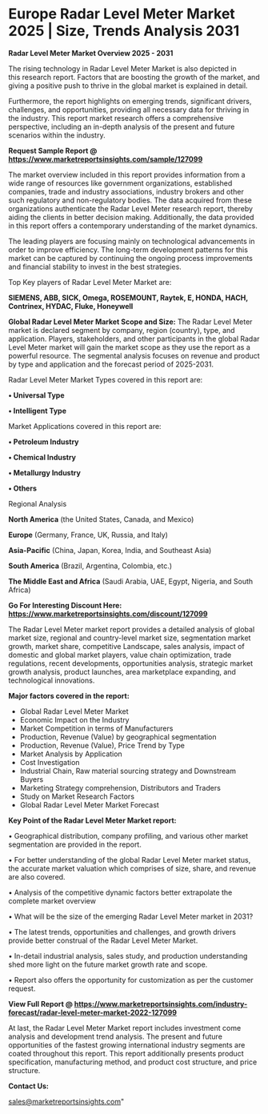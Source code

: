  # Europe Radar Level Meter Market 2025 | Size, Trends Analysis 2031

<Strong> Radar Level Meter Market Overview 2025 - 2031</strong>

The rising technology in Radar Level Meter Market is also depicted in this research report. Factors that are boosting the growth of the market, and giving a positive push to thrive in the global market is explained in detail.

Furthermore, the report highlights on emerging trends, significant drivers, challenges, and opportunities, providing all necessary data for thriving in the industry. This report market research offers a comprehensive perspective, including an in-depth analysis of the present and future scenarios within the industry.

<strong>Request Sample Report @ <a href=https://www.marketreportsinsights.com/sample/127099>https://www.marketreportsinsights.com/sample/127099</a></strong>

The market overview included in this report provides information from a wide range of resources like government organizations, established companies, trade and industry associations, industry brokers and other such regulatory and non-regulatory bodies. The data acquired from these organizations authenticate the Radar Level Meter research report, thereby aiding the clients in better decision making. Additionally, the data provided in this report offers a contemporary understanding of the market dynamics.

The leading players are focusing mainly on technological advancements in order to improve efficiency. The long-term development patterns for this market can be captured by continuing the ongoing process improvements and financial stability to invest in the best strategies.

Top Key players of Radar Level Meter Market are:

<strong>SIEMENS, ABB, SICK, Omega, ROSEMOUNT, Raytek, E, HONDA, HACH, Contrinex, HYDAC, Fluke, Honeywell</strong>

<strong><b>Global Radar Level Meter Market Scope and Size:</b></strong>
The Radar Level Meter market is declared segment by company, region (country), type, and application. Players, stakeholders, and other participants in the global Radar Level Meter market will gain the market scope as they use the report as a powerful resource. The segmental analysis focuses on revenue and product by type and application and the forecast period of 2025-2031.

Radar Level Meter Market Types covered in this report are:

<strong>• Universal Type

• Intelligent Type</strong>

Market Applications covered in this report are:

<strong>• Petroleum Industry

• Chemical Industry

• Metallurgy Industry

• Others</strong> 

Regional Analysis

<strong>North America</strong> (the United States, Canada, and Mexico)

<strong>Europe</strong> (Germany, France, UK, Russia, and Italy)

<strong>Asia-Pacific</strong> (China, Japan, Korea, India, and Southeast Asia)

<strong>South America</strong> (Brazil, Argentina, Colombia, etc.)

<strong>The Middle East and Africa</strong> (Saudi Arabia, UAE, Egypt, Nigeria, and South Africa)

<strong>Go For Interesting Discount Here: <a href=https://www.marketreportsinsights.com/discount/127099>https://www.marketreportsinsights.com/discount/127099</a></strong>

The Radar Level Meter market report provides a detailed analysis of global market size, regional and country-level market size, segmentation market growth, market share, competitive Landscape, sales analysis, impact of domestic and global market players, value chain optimization, trade regulations, recent developments, opportunities analysis, strategic market growth analysis, product launches, area marketplace expanding, and technological innovations.

<strong><b>Major factors covered in the report:</b></strong>
<ul>
  <li>Global Radar Level Meter Market </li>
  <li>Economic Impact on the Industry</li>
  <li>Market Competition in terms of Manufacturers</li>
  <li>Production, Revenue (Value) by geographical segmentation</li>
  <li>Production, Revenue (Value), Price Trend by Type</li>
  <li>Market Analysis by Application</li>
  <li>Cost Investigation</li>
  <li>Industrial Chain, Raw material sourcing strategy and Downstream Buyers</li>
  <li>Marketing Strategy comprehension, Distributors and Traders</li>
  <li>Study on Market Research Factors</li>
  <li>Global Radar Level Meter Market Forecast</li>
</ul>

<strong><b>Key Point of the Radar Level Meter Market report:</b></strong>

• Geographical distribution, company profiling, and various other market segmentation are provided in the report.

• For better understanding of the global Radar Level Meter market status, the accurate market valuation which comprises of size, share, and revenue are also covered.

• Analysis of the competitive dynamic factors better extrapolate the complete market overview

• What will be the size of the emerging Radar Level Meter market in 2031?

• The latest trends, opportunities and challenges, and growth drivers provide better construal of the Radar Level Meter Market.

• In-detail industrial analysis, sales study, and production understanding shed more light on the future market growth rate and scope.

• Report also offers the opportunity for customization as per the customer request.

<strong><b>View Full Report @ <a href=https://www.marketreportsinsights.com/industry-forecast/radar-level-meter-market-2022-127099>https://www.marketreportsinsights.com/industry-forecast/radar-level-meter-market-2022-127099</a></b></strong>


At last, the Radar Level Meter Market report includes investment come analysis and development trend analysis. The present and future opportunities of the fastest growing international industry segments are coated throughout this report. This report additionally presents product specification, manufacturing method, and product cost structure, and price structure.

<strong>Contact Us:</strong>

sales@marketreportsinsights.com"
